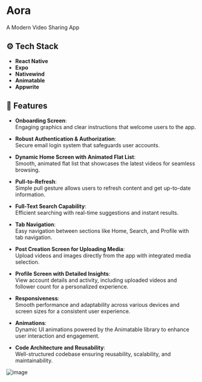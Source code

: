# Aora  
A Modern Video Sharing App

## ⚙️ Tech Stack
- **React Native**
- **Expo**
- **Nativewind**
- **Animatable**
- **Appwrite**

## 🔋 Features

- **Onboarding Screen**:  
  Engaging graphics and clear instructions that welcome users to the app.

- **Robust Authentication & Authorization**:  
  Secure email login system that safeguards user accounts.

- **Dynamic Home Screen with Animated Flat List**:  
  Smooth, animated flat list that showcases the latest videos for seamless browsing.

- **Pull-to-Refresh**:  
  Simple pull gesture allows users to refresh content and get up-to-date information.

- **Full-Text Search Capability**:  
  Efficient searching with real-time suggestions and instant results.

- **Tab Navigation**:  
  Easy navigation between sections like Home, Search, and Profile with tab navigation.

- **Post Creation Screen for Uploading Media**:  
  Upload videos and images directly from the app with integrated media selection.

- **Profile Screen with Detailed Insights**:  
  View account details and activity, including uploaded videos and follower count for a personalized experience.

- **Responsiveness**:  
  Smooth performance and adaptability across various devices and screen sizes for a consistent user experience.

- **Animations**:  
  Dynamic UI animations powered by the Animatable library to enhance user interaction and engagement.

- **Code Architecture and Reusability**:  
  Well-structured codebase ensuring reusability, scalability, and maintainability.

![image](https://github.com/user-attachments/assets/e68cbb4c-dc6d-4d5d-9df6-22076843636b)
